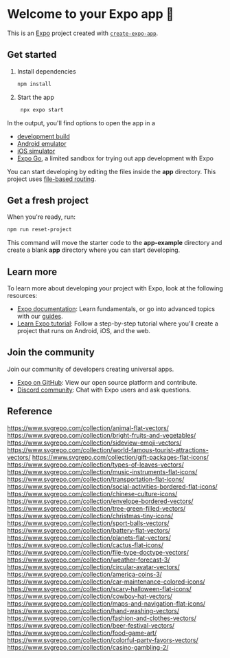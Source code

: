 # Welcome to your Expo app 👋

This is an [Expo](https://expo.dev) project created with [`create-expo-app`](https://www.npmjs.com/package/create-expo-app).

## Get started

1. Install dependencies

   ```bash
   npm install
   ```

2. Start the app

   ```bash
    npx expo start
   ```

In the output, you'll find options to open the app in a

- [development build](https://docs.expo.dev/develop/development-builds/introduction/)
- [Android emulator](https://docs.expo.dev/workflow/android-studio-emulator/)
- [iOS simulator](https://docs.expo.dev/workflow/ios-simulator/)
- [Expo Go](https://expo.dev/go), a limited sandbox for trying out app development with Expo

You can start developing by editing the files inside the **app** directory. This project uses [file-based routing](https://docs.expo.dev/router/introduction).

## Get a fresh project

When you're ready, run:

```bash
npm run reset-project
```

This command will move the starter code to the **app-example** directory and create a blank **app** directory where you can start developing.

## Learn more

To learn more about developing your project with Expo, look at the following resources:

- [Expo documentation](https://docs.expo.dev/): Learn fundamentals, or go into advanced topics with our [guides](https://docs.expo.dev/guides).
- [Learn Expo tutorial](https://docs.expo.dev/tutorial/introduction/): Follow a step-by-step tutorial where you'll create a project that runs on Android, iOS, and the web.

## Join the community

Join our community of developers creating universal apps.

- [Expo on GitHub](https://github.com/expo/expo): View our open source platform and contribute.
- [Discord community](https://chat.expo.dev): Chat with Expo users and ask questions.

## Reference
https://www.svgrepo.com/collection/animal-flat-vectors/
https://www.svgrepo.com/collection/bright-fruits-and-vegetables/
https://www.svgrepo.com/collection/sideview-emoji-vectors/
https://www.svgrepo.com/collection/world-famous-tourist-attractions-vectors/
https://www.svgrepo.com/collection/gift-packages-flat-icons/
https://www.svgrepo.com/collection/types-of-leaves-vectors/
https://www.svgrepo.com/collection/music-instruments-flat-icons/
https://www.svgrepo.com/collection/transportation-flat-icons/
https://www.svgrepo.com/collection/social-activities-bordered-flat-icons/
https://www.svgrepo.com/collection/chinese-culture-icons/
https://www.svgrepo.com/collection/envelope-bordered-vectors/
https://www.svgrepo.com/collection/tree-green-filled-vectors/
https://www.svgrepo.com/collection/christmas-tiny-icons/
https://www.svgrepo.com/collection/sport-balls-vectors/
https://www.svgrepo.com/collection/battery-flat-vectors/
https://www.svgrepo.com/collection/planets-flat-vectors/
https://www.svgrepo.com/collection/cactus-flat-icons/
https://www.svgrepo.com/collection/file-type-doctype-vectors/
https://www.svgrepo.com/collection/weather-forecast-3/
https://www.svgrepo.com/collection/circular-avatar-vectors/
https://www.svgrepo.com/collection/america-coins-3/
https://www.svgrepo.com/collection/car-maintenance-colored-icons/
https://www.svgrepo.com/collection/scary-halloween-flat-icons/
https://www.svgrepo.com/collection/cowboy-hat-vectors/
https://www.svgrepo.com/collection/maps-and-navigation-flat-icons/
https://www.svgrepo.com/collection/hand-washing-vectors/
https://www.svgrepo.com/collection/fashion-and-clothes-vectors/
https://www.svgrepo.com/collection/beer-festival-vectors/
https://www.svgrepo.com/collection/food-game-art/
https://www.svgrepo.com/collection/colorful-party-favors-vectors/
https://www.svgrepo.com/collection/casino-gambling-2/

